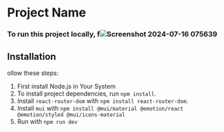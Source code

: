 # Project Name
### To run this project locally, f![Screenshot 2024-07-16 075639](https://github.com/user-attachments/assets/0efea907-5e14-4960-9b15-6cde63f8f1e2)

## Installation

ollow these steps:
1. First install Node.js in Your System
2. To install project dependencies, run `npm install`.
3. Install `react-router-dom` with `npm install react-router-dom`.
4. Install `mui` with `npm install @mui/material @emotion/react @emotion/styled @mui/icons-material`
5. Run with `npm run dev`



